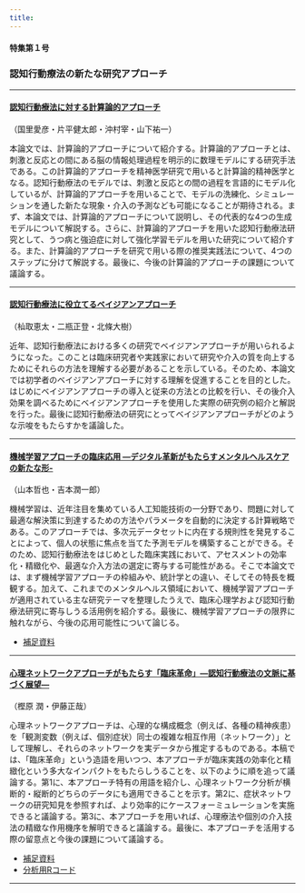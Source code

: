 ```yaml
---
title: 
---
```


#### 特集第１号

### **認知行動療法の新たな研究アプローチ**

-----

#### [認知行動療法に対する計算論的アプローチ](https://www.jstage.jst.go.jp/article/jjbct/advpub/0/advpub_20-036/_article/-char/ja)  
（国里愛彦・片平健太郎・沖村宰・山下祐一）

本論文では、計算論的アプローチについて紹介する。計算論的アプローチとは、刺激と反応との間にある脳の情報処理過程を明示的に数理モデルにする研究手法である。この計算論的アプローチを精神医学研究で用いると計算論的精神医学となる。認知行動療法のモデルでは、刺激と反応との間の過程を言語的にモデル化しているが、計算論的アプローチを用いることで、モデルの洗練化、シミュレーションを通した新たな現象・介入の予測なども可能になることが期待される。まず、本論文では、計算論的アプローチについて説明し、その代表的な4つの生成モデルについて解説する。さらに、計算論的アプローチを用いた認知行動療法研究として、うつ病と強迫症に対して強化学習モデルを用いた研究について紹介する。また、計算論的アプローチを研究で用いる際の推奨実践法について、4つのステップに分けて解説する。最後に、今後の計算論的アプローチの課題について議論する。

-----

#### [認知行動療法に役立てるベイジアンアプローチ](https://www.jstage.jst.go.jp/article/jjbct/advpub/0/advpub_20-028/_article/-char/ja) 
（杣取恵太・二瓶正登・北條大樹）

近年、認知行動療法における多くの研究でベイジアンアプローチが用いられるようになった。このことは臨床研究者や実践家において研究や介入の質を向上するためにそれらの方法を理解する必要があることを示している。そのため、本論文では初学者のベイジアンアプローチに対する理解を促進することを目的とした。はじめにベイジアンアプローチの導入と従来の方法との比較を行い、その後介入効果を調べるためにベイジアンアプローチを使用した実際の研究例の紹介と解説を行った。最後に認知行動療法の研究にとってベイジアンアプローチがどのような示唆をもたらすかを議論した。

-----

#### [機械学習アプローチの臨床応用  ―デジタル革新がもたらすメンタルヘルスケアの新たな形-](https://www.jstage.jst.go.jp/article/jjbct/advpub/0/advpub_20-040/_article/-char/ja)
  
（山本哲也・吉本潤一郎）


機械学習は、近年注目を集めている人工知能技術の一分野であり、問題に対して最適な解決策に到達するための方法やパラメータを自動的に決定する計算戦略である。このアプローチでは、多次元データセットに内在する規則性を発見することによって、個人の状態に焦点を当てた予測モデルを構築することができる。そのため、認知行動療法をはじめとした臨床実践において、アセスメントの効率化・精緻化や、最適な介入方法の選定に寄与する可能性がある。そこで本論文では、まず機械学習アプローチの枠組みや、統計学との違い、そしてその特長を概観する。加えて、これまでのメンタルヘルス領域において、機械学習アプローチが適用されている主な研究テーマを整理したうえで、臨床心理学および認知行動療法研究に寄与しうる活用例を紹介する。最後に、機械学習アプローチの限界に触れながら、今後の応用可能性について論じる。


 
- [補足資料](https://ytake2.github.io/CBT_research_methodology/Sfiles/Yamamoto/Table_01_ref_list_upload.pdf)  



-----

#### [心理ネットワークアプローチがもたらす「臨床革命」—認知行動療法の文脈に基づく展望—](https://www.jstage.jst.go.jp/article/jjbct/advpub/0/advpub_20-015/_article/-char/ja/)   

（樫原 潤・伊藤正哉）
  
心理ネットワークアプローチは、心理的な構成概念（例えば、各種の精神疾患）を「観測変数（例えば、個別症状）同士の複雑な相互作用（ネットワーク）」として理解し、それらのネットワークを実データから推定するものである。本稿では、「臨床革命」という造語を用いつつ、本アプローチが臨床実践の効率化と精緻化という多大なインパクトをもたらしうることを、以下のように順を追って議論する。第1に、本アプローチ特有の用語を紹介し、心理ネットワーク分析が横断的・縦断的どちらのデータにも適用できることを示す。第2に、症状ネットワークの研究知見を参照すれば、より効率的にケースフォーミュレーションを実施できると議論する。第3に、本アプローチを用いれば、心理療法や個別の介入技法の精緻な作用機序を解明できると議論する。最後に、本アプローチを活用する際の留意点と今後の課題について議論する。


- [補足資料](https://ytake2.github.io/CBT_research_methodology/Sfiles/Kashihara/補足資料.pdf)   
- [分析用Rコード](https://ytake2.github.io/CBT_research_methodology/kashihara/) 


----

